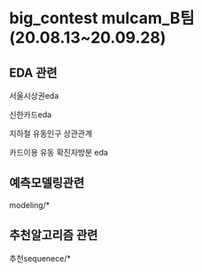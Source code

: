 # big_contest  mulcam_B팀(20.08.13~20.09.28)

## EDA 관련 

서울시상권eda

신한카드eda

지하철 유동인구 상관관계

카드이용 유동 확진자방분 eda



## 예측모델링관련

modeling/*



## 추천알고리즘 관련

추천sequenece/*
